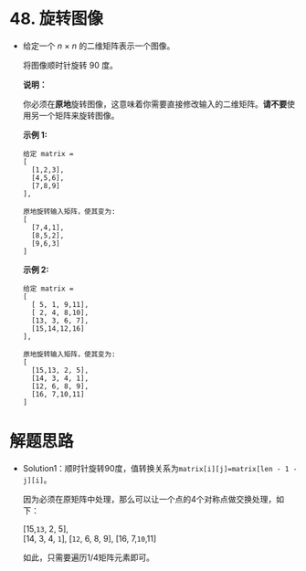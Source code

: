 # 48. 旋转图像

- 给定一个 *n* × *n* 的二维矩阵表示一个图像。

  将图像顺时针旋转 90 度。

  **说明：**

  你必须在**原地**旋转图像，这意味着你需要直接修改输入的二维矩阵。**请不要**使用另一个矩阵来旋转图像。

  **示例 1:**

  ```
  给定 matrix = 
  [
    [1,2,3],
    [4,5,6],
    [7,8,9]
  ],
  
  原地旋转输入矩阵，使其变为:
  [
    [7,4,1],
    [8,5,2],
    [9,6,3]
  ]
  ```

  **示例 2:**

  ```
  给定 matrix =
  [
    [ 5, 1, 9,11], 
    [ 2, 4, 8,10],
    [13, 3, 6, 7],
    [15,14,12,16]
  ], 
  
  原地旋转输入矩阵，使其变为:
  [
    [15,13, 2, 5],
    [14, 3, 4, 1],
    [12, 6, 8, 9],
    [16, 7,10,11]
  ]
  ```



# 解题思路

* Solution1：顺时针旋转90度，值转换关系为`matrix[i][j]=matrix[len - 1 - j][i]`。

  因为必须在原矩阵中处理，那么可以让一个点的4个对称点做交换处理，如下：

  [15,`13`,  2,  5],  
  [14,  3,  4,  `1`], 
  [`12`,  6,  8,  9], 
  [16,  7,`10`,11]

  如此，只需要遍历1/4矩阵元素即可。


